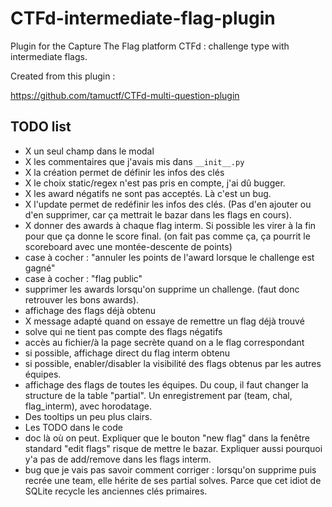 # CTFd-intermediate-flag-plugin

Plugin for the Capture The Flag platform CTFd : challenge type with intermediate flags.

Created from this plugin :

https://github.com/tamuctf/CTFd-multi-question-plugin


## TODO list

 - X un seul champ dans le modal
 - X les commentaires que j'avais mis dans `__init__.py`
 - X la création permet de définir les infos des clés
 - X le choix static/regex n'est pas pris en compte, j'ai dû bugger.
 - X les award négatifs ne sont pas acceptés. Là c'est un bug.
 - X l'update permet de redéfinir les infos des clés. (Pas d'en ajouter ou d'en supprimer, car ça mettrait le bazar dans les flags en cours).
 - X donner des awards à chaque flag interm. Si possible les virer à la fin pour que ça donne le score final. (on fait pas comme ça, ça pourrit le scoreboard avec une montée-descente de points)
 - case à cocher : "annuler les points de l'award lorsque le challenge est gagné"
 - case à cocher : "flag public"
 - supprimer les awards lorsqu'on supprime un challenge. (faut donc retrouver les bons awards).
 - affichage des flags déjà obtenu
 - X message adapté quand on essaye de remettre un flag déjà trouvé
 - solve qui ne tient pas compte des flags négatifs
 - accès au fichier/à la page secrète quand on a le flag correspondant
 - si possible, affichage direct du flag interm obtenu
 - si possible, enabler/disabler la visibilité des flags obtenus par les autres équipes.
 - affichage des flags de toutes les équipes. Du coup, il faut changer la structure de la table "partial". Un enregistrement par (team, chal, flag_interm), avec horodatage.
 - Des tooltips un peu plus clairs.
 - Les TODO dans le code
 - doc là où on peut. Expliquer que le bouton "new flag" dans la fenêtre standard "edit flags" risque de mettre le bazar. Expliquer aussi pourquoi y'a pas de add/remove dans les flags interm.
 - bug que je vais pas savoir comment corriger : lorsqu'on supprime puis recrée une team, elle hérite de ses partial solves. Parce que cet idiot de SQLite recycle les anciennes clés primaires.



